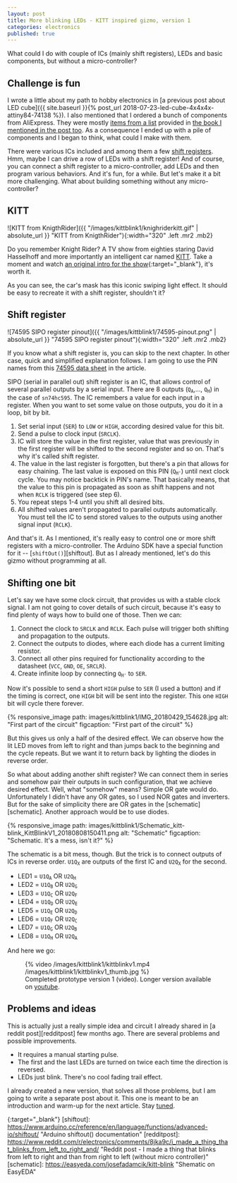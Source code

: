 ```yaml
---
layout: post
title: More blinking LEDs - KITT inspired gizmo, version 1
categories: electronics
published: true
---
```

What could I do with couple of ICs (mainly shift registers), LEDs and basic components, but without a micro-controller?

<!--more-->

## Challenge is fun

I wrote a little about my path to hobby electronics in [a previous post about LED cube]({{ site.baseurl }}{% post_url 2018-07-23-led-cube-4x4x4x-attiny84-74138 %}). I also mentioned that I ordered a bunch of components from AliExpress. They were mostly [items from a list](http://elektrokniha.cz/parts.html) provided in [the book I mentioned in the post too](http://elektrokniha.cz/parts.html). As a consequence I ended up with a pile of components and I began to think, what could I make with them. 

There were various ICs included and among them a few [shift registers][74595ds]. Hmm, maybe I can drive a row of LEDs with a shift register! And of course, you can connect a shift register to a micro-controller, add LEDs and then  program various behaviors. And it's fun, for a while.  But let's make it a bit more challenging. What about building something without any micro-controller?

## KITT


![KITT from KnigthRider]({{ "/images/kittblink1/knighriderkitt.gif" | absolute_url }} "KITT from KnigthRider"){:width="320" .left .mr2 .mb2}

Do&nbsp;you&nbsp;remember Knight Rider? A TV show from eighties staring David Hasselhoff and more importantly an intelligent car named [KITT](https://en.wikipedia.org/wiki/KITT). Take a moment and watch [an original intro for the show](https://www.youtube.com/watch?v=oNyXYPhnUIss){:target="_blank"}, it's worth it.

As you can see, the car's mask has this iconic swiping light effect. It should be easy to recreate it with a shift register, shouldn't it?

## Shift register


![74595 SIPO register pinout]({{ "/images/kittblink1/74595-pinout.png" | absolute_url }} "74595 SIPO register pinout"){:width="320" .left .mr2 .mb2}

If you know what a shift register is, you can skip to the next chapter. In other case, quick and simplified explanation follows. I am going to use the PIN names from this [74595 data sheet][74595ds] in the article.

SIPO (serial in parallel out) shift register is an IC, that allows control of several parallel outputs by a serial input. There are 8 outputs (<code>Q<sub>A</sub></code>,..., <code>Q<sub>H</sub></code>) in the case of `sn74hc595`.   The IC remembers a value for each input in a register. When you want to set some value on those outputs, you do it in a loop, bit by bit. 

1. Set serial input (`SER`) to `LOW` or `HIGH`, according desired value for this bit.
2. Send a pulse to clock input (`SRCLK`). 
3. IC will store the value in the first register, value that was previously in the first register will be shifted to the second register and so on. That's  why it's called shift register.
4. The value in the last register is forgotten, but there's a pin that allows for easy chaining. The last value is exposed on this PIN (<code>Q<sub>H'</sub></code>) until next clock cycle. You may notice backtick in PIN's name. That basically means, that the value to this pin is propagated as soon as shift happens and not when `RCLK` is triggered (see step 6).
5. You repeat steps 1-4 until you shift all desired bits.
6. All shifted values aren't propagated to parallel outputs automatically. You must tell the IC to send stored values to the outputs using another signal input (`RCLK`).

And that's it. As I mentioned, it's really easy to control one or more shift registers with a micro-controller. The Arduino SDK have a special function for it -- [`shiftOut()`][shiftout]. But as I already mentioned, let's do this gizmo without programming at all.

## Shifting one bit 

Let's say we have some clock circuit, that provides us with a stable clock signal. I am not going to cover details of such circuit, because it's easy to find plenty of ways how to build one of those. Then we can:

1. Connect the clock to `SRCLK` and `RCLK`. Each pulse will trigger both shifting and propagation to the outputs.
2. Connect the outputs to diodes, where each diode has a current limiting resistor.
3. Connect all other pins required for functionality according to the datasheet (`VCC`, `GND`, `OE`, `SRCLR`).
4. Create infinite loop by connecting <code>Q<sub>H'</sub></code> to `SER`.

Now it's possible to send a short `HIGH` pulse to `SER` (I used a button) and if the timing is correct, one `HIGH` bit will be sent into the register. This one `HIGH` bit will cycle there forever. 

{% responsive_image path: images/kittblink1/IMG_20180429_154628.jpg alt: "First part of the circuit" figcaption: "First part of the circuit" %}

But this gives us only a half of the desired effect. We can observe how the lit LED moves from left to right and than jumps back to the beginning and the cycle repeats. But we want it to return back by lighting the diodes in reverse order.

So what about adding another shift register? We can connect them in series and somehow pair their outputs in such configuration, that we achieve desired effect. Well, what "somehow" means? Simple OR gate would do. Unfortunately I didn't have any OR gates, so I used NOR gates and inverters. But for the sake of simplicity there are OR gates in the [schematic][schematic]. Another approach would be to use diodes. 

{% responsive_image path: images/kittblink1/Schematic_kitt-blink_KittBlinkV1_20180808150411.png alt: "Schematic" figcaption: "Schematic. It's a mess, isn't it?" %}

The schematic is a bit mess, though. But the trick is to connect outputs of ICs in reverse order. <code>U1Q<sub>X</sub></code> are outputs of the first IC and <code>U2Q<sub>X</sub></code> for the second.

- LED1 = <code>U1Q<sub>A</sub></code> OR <code>U2Q<sub>H</sub></code>
- LED2 = <code>U1Q<sub>B</sub></code> OR <code>U2Q<sub>G</sub></code>
- LED3 = <code>U1Q<sub>C</sub></code> OR <code>U2Q<sub>F</sub></code>
- LED4 = <code>U1Q<sub>D</sub></code> OR <code>U2Q<sub>E</sub></code>
- LED5 = <code>U1Q<sub>E</sub></code> OR <code>U2Q<sub>D</sub></code>
- LED6 = <code>U1Q<sub>F</sub></code> OR <code>U2Q<sub>C</sub></code>
- LED7 = <code>U1Q<sub>G</sub></code> OR <code>U2Q<sub>B</sub></code>
- LED8 = <code>U1Q<sub>H</sub></code> OR <code>U2Q<sub>A</sub></code>

And here we go:

<figure >
    {% video /images/kittblink1/kittblinkv1.mp4 /images/kittblink1/kittblinkv1_thumb.jpg %}
    <figcaption>Completed prototype version 1 (video). Longer version available on <a href="https://www.youtube.com/watch?v=hXiGiKb8M7k" target="_blank">youtube</a>.</figcaption>
</figure>


## Problems and ideas

This is actually just a really simple idea and circuit I already shared in [a reddit post][redditpost] few months ago. There are several problems and possible improvements.

- It requires a manual starting pulse. 
- The first and the last LEDs are turned on twice each time the direction is reversed.
- LEDs just blink. There's no cool fading trail effect. 

I already created a new version, that solves all those problems, but I am going to write a separate post about it. This one is meant to be an introduction and warm-up for the next article. Stay [tuned](https://josef-adamcik.cz/feed.xml).

[74595ds]: http://www.ti.com/lit/ds/symlink/sn74hc595.pdf "Datasheet for SN74HC59" 
{:target="_blank"}
[shiftout]: https://www.arduino.cc/reference/en/language/functions/advanced-io/shiftout/ "Arduino shiftout() documentation" 
[redditpost]: https://www.reddit.com/r/electronics/comments/8jka9c/i_made_a_thing_that_blinks_from_left_to_right_and/ "Reddit post - I made a thing that blinks from left to right and than from right to left (without micro controller)" 
[schematic]: https://easyeda.com/josefadamcik/kitt-blink "Shematic on EasyEDA"